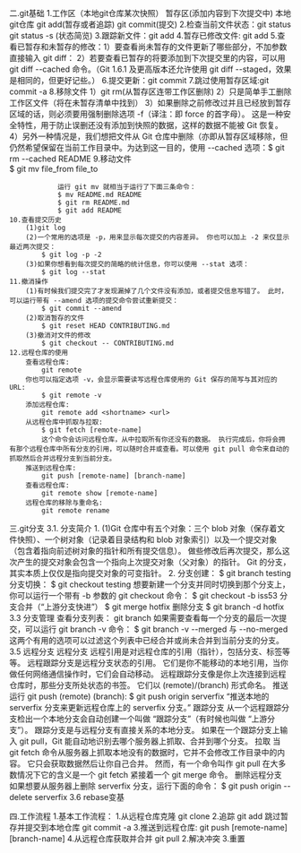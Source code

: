﻿
二.git基础
    1.工作区（本地git仓库某次快照） 暂存区(添加内容到下次提交中) 本地git仓库
                    git add(暂存或者追踪)         git commit(提交)
    2.检查当前文件状态：git status
                    git status -s (状态简览)
    3.跟踪新文件：git add
    4.暂存已修改文件: git add
    5.查看已暂存和未暂存的修改：1）要查看尚未暂存的文件更新了哪些部分，不加参数直接输入 git diff：
                            2）若要查看已暂存的将要添加到下次提交里的内容，可以用 git diff --cached 命令。（Git 1.6.1 及更高版本还允许使用 git diff --staged，效果是相同的，但更好记些。）
    6.提交更新：git commit
    7.跳过使用暂存区域:git commit -a
    8.移除文件
                1）git rm(从暂存区连带工作区删除)
                2）只是简单手工删除工作区文件（将在未暂存清单中找到）
                3）如果删除之前修改过并且已经放到暂存区域的话，则必须要用强制删除选项 -f（译注：即 force 的首字母）。 这是一种安全特性，用于防止误删还没有添加到快照的数据，这样的数据不能被 Git 恢复。
                4）另外一种情况是，我们想把文件从 Git 仓库中删除（亦即从暂存区域移除，但仍然希望保留在当前工作目录中。为达到这一目的，使用 --cached 选项：$ git rm --cached README
    9.移动文件   
                $ git mv file_from file_to
    
                运行 git mv 就相当于运行了下面三条命令：
                $ mv README.md README
                $ git rm README.md
                $ git add README
    10.查看提交历史
        (1)git log
        (2)一个常用的选项是 -p，用来显示每次提交的内容差异。 你也可以加上 -2 来仅显示最近两次提交：
            $ git log -p -2
        (3)如果你想看到每次提交的简略的统计信息，你可以使用 --stat 选项：
            $ git log --stat
    11.撤消操作
        (1)有时候我们提交完了才发现漏掉了几个文件没有添加，或者提交信息写错了。 此时，可以运行带有 --amend 选项的提交命令尝试重新提交：
            $ git commit --amend
        (2)取消暂存的文件
            $ git reset HEAD CONTRIBUTING.md
        (3)撤消对文件的修改
            $ git checkout -- CONTRIBUTING.md
    12.远程仓库的使用
        查看远程仓库:
            git remote
        你也可以指定选项 -v，会显示需要读写远程仓库使用的 Git 保存的简写与其对应的 URL:
            $ git remote -v
        添加远程仓库:
            git remote add <shortname> <url>
        从远程仓库中抓取与拉取:
            $ git fetch [remote-name]
            这个命令会访问远程仓库，从中拉取所有你还没有的数据。 执行完成后，你将会拥有那个远程仓库中所有分支的引用，可以随时合并或查看。可以使用 git pull 命令来自动的抓取然后合并远程分支到当前分支。
        推送到远程仓库:
            git push [remote-name] [branch-name]
        查看远程仓库:
            git remote show [remote-name]
        远程仓库的移除与重命名:
            git remote rename

三.git分支
    3.1. 分支简介
        1.
            (1)Git 仓库中有五个对象：三个 blob 对象（保存着文件快照）、一个树对象（记录着目录结构和 blob 对象索引）以及一个提交对象（包含着指向前述树对象的指针和所有提交信息）。
            做些修改后再次提交，那么这次产生的提交对象会包含一个指向上次提交对象（父对象）的指针。
            Git 的分支，其实本质上仅仅是指向提交对象的可变指针。
        2.
            分支创建：
                $ git branch testing
            分支切换：
                $ git checkout testing
            想要新建一个分支并同时切换到那个分支上，你可以运行一个带有 -b 参数的 git checkout 命令：
                $ git checkout -b iss53
            分支合并（“上游分支快进”）
                $ git merge hotfix
            删除分支
                $ git branch -d hotfix
    3.3 分支管理
            查看分支列表：
                git branch
            如果需要查看每一个分支的最后一次提交，可以运行 git branch -v 命令：
                    $ git branch -v
            --merged 与 --no-merged 这两个有用的选项可以过滤这个列表中已经合并或尚未合并到当前分支的分支。 
    3.5 远程分支
            远程分支
                远程引用是对远程仓库的引用（指针），包括分支、标签等等。
                远程跟踪分支是远程分支状态的引用。 它们是你不能移动的本地引用，当你做任何网络通信操作时，它们会自动移动。 远程跟踪分支像是你上次连接到远程仓库时，那些分支所处状态的书签。
                它们以 (remote)/(branch) 形式命名。
            推送
                运行 git push (remote) (branch):
                    $ git push origin serverfix
                    “推送本地的 serverfix 分支来更新远程仓库上的 serverfix 分支。”
            跟踪分支
                从一个远程跟踪分支检出一个本地分支会自动创建一个叫做 “跟踪分支”（有时候也叫做 “上游分支”）。 跟踪分支是与远程分支有直接关系的本地分支。 如果在一个跟踪分支上输入 git pull，Git 能自动地识别去哪个服务器上抓取、合并到哪个分支。
            拉取
                当 git fetch 命令从服务器上抓取本地没有的数据时，它并不会修改工作目录中的内容。 它只会获取数据然后让你自己合并。 然而，有一个命令叫作 git pull 在大多数情况下它的含义是一个 git fetch 紧接着一个 git merge 命令。
            删除远程分支
                如果想要从服务器上删除 serverfix 分支，运行下面的命令：
                    $ git push origin --delete serverfix
     3.6 rebase变基
                    
四.工作流程
    1.基本工作流程：
        1.从远程仓库克隆 git clone
        2.追踪 git add 
        跳过暂存并提交到本地仓库 git commit -a
        3.推送到远程仓库:
                git push [remote-name] [branch-name]
        4.从远程仓库获取并合并 git pull
    2.解决冲突
    3.重置
